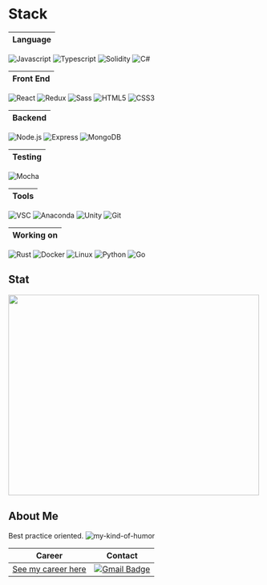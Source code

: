 <div align="left">

 # Stack
 
 |Language|
 |:------:|
 ![Javascript](https://img.shields.io/badge/Javascript-black?style=square&logo=Javascript&logoColor=white)  ![Typescript](https://img.shields.io/badge/Typescript-white?style=square&logo=Typescript&logoColor=black) ![Solidity](https://img.shields.io/badge/Solidity-white?style=square&logo=Solidity&logoColor=black)  ![C#](https://img.shields.io/badge/C%23-white?style=square&logo=C%23&logoColor=black)

|Front End|
|:-------:|
![React](https://img.shields.io/badge/React-white?style=square&logo=React&logoColor=black) ![Redux](https://img.shields.io/badge/Redux-white?style=square&logo=Redux&logoColor=black) ![Sass](https://img.shields.io/badge/Sass-white?style=square&logo=Sass&logoColor=black)
![HTML5](https://img.shields.io/badge/HTML-black?style=flat&logo=HTML5&logoColor=white) ![CSS3](https://img.shields.io/badge/CSS-black?style=square&logo=CSS3&logoColor=white) 

|Backend  |
|:-------:|
![Node.js](https://img.shields.io/badge/Node.js-white?style=square&logo=Javascript&logoColor=black) ![Express](https://img.shields.io/badge/Express-white?style=square&logo=Express&logoColor=black) ![MongoDB](https://img.shields.io/badge/MongoDB-white?style=square&logo=MongoDB&logoColor=black)
 
|Testing  |
|:-------:|
![Mocha](https://img.shields.io/badge/Mocha-white?style=square&logo=Mocha&logoColor=black)
 
|Tools    |
|:-------:|
![VSC](https://img.shields.io/badge/VScode-black?style=square&logo=VisualStudioCode&logoColor=white) ![Anaconda](https://img.shields.io/badge/Anaconda-black?style=square&logo=Anaconda&logoColor=white) ![Unity](https://img.shields.io/badge/Unity-black?style=square&logo=Unity&logoColor=white)
![Git](https://img.shields.io/badge/Git-black?style=square&logo=Git&logoColor=white)

 
|Working on|
|:--------:|
![Rust](https://img.shields.io/badge/Rust-white?style=square&logo=Rust&logoColor=black) ![Docker](https://img.shields.io/badge/Docker-white?style=square&logo=Docker&logoColor=black) ![Linux](https://img.shields.io/badge/Linux-white?style=square&logo=Linux&logoColor=black) 
![Python](https://img.shields.io/badge/Python-black?style=square&logo=Python&logoColor=white) ![Go](https://img.shields.io/badge/Go-black?style=square&logo=Go&logoColor=white)

## Stat
<a href="https://wakatime.com"><img src="https://wakatime.com/share/@developerasun/cff13d30-a0b0-4e6a-8f25-0c5bbc743349.png" width=500px height=400px/></a>
  
## About Me
Best practice oriented.
![my-kind-of-humor](https://user-images.githubusercontent.com/83855174/151166294-88a0106c-3ead-475b-80d4-fba01c9be5b4.png)
 
|Career|Contact|
|:-----:|:------:|
|[See my career here](https://bit.ly/hello_visitor)|[![Gmail Badge](https://img.shields.io/badge/Gmail-F05032?style=flat-square&logo=Gmail&logoColor=white&link=mailto:nellow1102@gmail.com)](mailto:nellow1102@gmail.com)|
  
</div>

  


